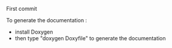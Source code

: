 First commit

To generate the documentation :

- install Doxygen
- then type "doxygen Doxyfile" to generate the documentation
